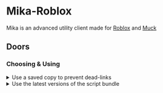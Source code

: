 # Mika-Roblox
Mika is an advanced utility client made for [Roblox](https://github.com/klashdevelopment/Mika-Roblox) and [Muck](https://github.com/klashdevelopment/Mika)

## Doors
### Choosing & Using
<details>
<summary>Use a saved copy to prevent dead-links</summary>

Simply head over to the [Saved Copy Loaders](https://github.com/klashdevelopment/Mika-Roblox/tree/main/loaders/doors/Saved%20Copies) and pick the latest one.
Then, add this into your scripting software and load it up!<br>

| Pros      | Cons |
| ----------- | ----------- |
| Prevents deadlinks      | You will have to manually update it every time it updates.       |
| Code will not be modified   | If the game releases an anticheat for this version, you may be at risk of getting banned.        |
</details>
<details>
  
<summary>Use the latest versions of the script bundle</summary>

Simply head over to the [one main Loader](https://github.com/klashdevelopment/Mika-Roblox/tree/main/loaders/doors/Loader.lua).
Then, add this into your scripting software and load it up!
  
  
| Pros      | Cons |
| ----------- | ----------- |
| Always recive the latest version.      | If the link changes, you will get a deadlink.       |
| Recive the latest bypasses.   | Features may be removed in future updates.        |
</details>
